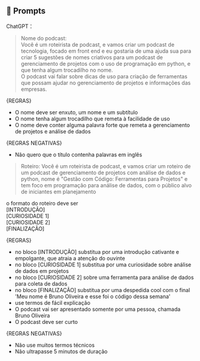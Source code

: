 ## 🧠 Prompts
ChatGPT：
> Nome do podcast:  
Você é um roteirista de podcast, e vamos criar um podcast de tecnologia, focado em front end e eu gostaria de uma ajuda sua para criar 5 sugestões de nomes criativos para um podcast de gerenciamento de projetos com o uso de programação em python, e que tenha algum trocadilho no nome.  
O podcast vai falar sobre dicas de uso para criação de ferramentas que possam ajudar no gerenciamento de projetos e informações das empresas.
> 
{REGRAS}  
- O nome deve ser enxuto, um nome e um subtítulo  
- O nome tenha algum trocadilho que remeta à facilidade de uso  
- O nome deve conter alguma palavra forte que remeta a gerenciamento de projetos e análise de dados  

{REGRAS NEGATIVAS}  
- Não quero que o título contenha palavras em inglês

> Roteiro:
Você é um roteirista de podcast, e vamos criar um  roteiro de um podcast de gerenciamento de projetos com análise de dados e python, nome é "Gestão com Código: Ferramentas para Projetos" e tem foco em programação para análise de dados, com o público alvo de iniciantes em planejamento

o formato do roteiro deve ser  
[INTRODUÇÃO]  
[CURIOSIDADE 1]  
[CURIOSIDADE 2]  
[FINALIZAÇÃO]  

{REGRAS}

- no bloco [INTRODUÇÃO] substitua por uma introdução cativante e empolgante, que atraia a atenção do ouvinte
- no bloco [CURIOSIDADE 1] substitua por uma curiosidade sobre análise de dados em projetos
- no bloco [CURIOSIDADE 2] sobre uma ferramenta para análise de dados para coleta de dados
- no bloco [FINALIZAÇÃO] substitua por uma despedida cool com o final 'Meu nome é Bruno Oliveira e esse foi o código dessa semana'
- use termos de fácil explicação
- O podcast vai ser apresentado somente por uma pessoa, chamada Bruno Oliveira
- O podcast deve ser curto

{REGRAS NEGATIVAS}

- Não use muitos termos técnicos
- Não ultrapasse 5 minutos de duração
